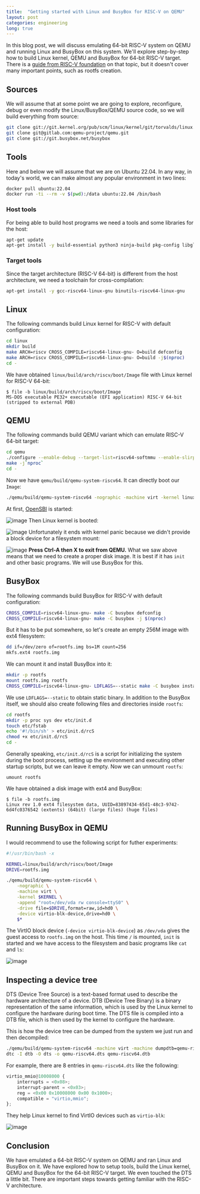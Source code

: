 ```yaml
---
title:  "Getting started with Linux and BusyBox for RISC-V on QEMU"
layout: post
categories: engineering
long: true
---
```


In this blog post, we will discuss emulating 64-bit RISC-V system on QEMU and running Linux and BusyBox on this system. We'll explore step-by-step how to build Linux kernel, QEMU and BusyBox for 64-bit RISC-V target. There is a [guide from RISC-V foundation](https://risc-v-getting-started-guide.readthedocs.io/en/latest/linux-qemu.html) on that topic, but it doesn't cover many important points, such as rootfs creation.



## Sources

We will assume that at some point we are going to explore, reconfigure, debug or even modify the Linux/BusyBox/QEMU source code, so we will build everything from source:
```sh
git clone git://git.kernel.org/pub/scm/linux/kernel/git/torvalds/linux.git
git clone git@gitlab.com:qemu-project/qemu.git
git clone git://git.busybox.net/busybox
```

## Tools

Here and below we will assume that we are on Ubuntu 22.04. In any way, in today's world, we can make almost any popular environment in two lines:

```sh
docker pull ubuntu:22.04
docker run -ti --rm -v $(pwd):/data ubuntu:22.04 /bin/bash
```

### Host tools

For being able to build host programs we need a tools and some libraries for the host:
```sh
apt-get update
apt-get install -y build-essential python3 ninja-build pkg-config libglib2.0-dev libpixman-1-dev libslirp-dev flex bison bc file device-tree-compiler
```

### Target tools

Since the target architecture (RISC-V 64-bit) is different from the host architecture, we need a toolchain for cross-compilation:
```sh
apt-get install -y gcc-riscv64-linux-gnu binutils-riscv64-linux-gnu
```

## Linux

The following commands build Linux kernel for RISC-V with default configuration:
```sh
cd linux
mkdir build
make ARCH=riscv CROSS_COMPILE=riscv64-linux-gnu- O=build defconfig
make ARCH=riscv CROSS_COMPILE=riscv64-linux-gnu- O=build -j$(nproc)
cd -
```
We have obtained `linux/build/arch/riscv/boot/Image` file with Linux kernel for RISC-V 64-bit:
```
$ file -b linux/build/arch/riscv/boot/Image
MS-DOS executable PE32+ executable (EFI application) RISC-V 64-bit (stripped to external PDB)
```

## QEMU

The following commands build QEMU variant which can emulate RISC-V 64-bit target:
```sh
cd qemu
./configure --enable-debug --target-list=riscv64-softmmu --enable-slirp
make -j`nproc`
cd -
```
Now we have `qemu/build/qemu-system-riscv64`. It can directly boot our `Image`:
```sh
./qemu/build/qemu-system-riscv64 -nographic -machine virt -kernel linux/build/arch/riscv/boot/Image
```
At first, [OpenSBI](https://github.com/riscv-software-src/opensbi) is started:

![image](https://user-images.githubusercontent.com/8286747/218286161-bcc3e081-3c3a-47b2-9b6e-7966f282b62b.png)
Then Linux kernel is booted:

![image](https://user-images.githubusercontent.com/8286747/218286116-3e61e719-cb49-4601-bfb5-4d15d9fa1cd5.png)
Unfortunately it ends with kernel panic because we didn't provide a block device for a filesystem mount:

![image](https://user-images.githubusercontent.com/8286747/218286074-8c2043f4-eb55-4c29-9c5b-feca27700d13.png)
 **Press Ctrl-A then X to exit from QEMU.** What we saw above means that we need to create a proper disk image. It is best if it has `init` and other basic programs. We will use BusyBox for this.

## BusyBox

The following commands build BusyBox for RISC-V with default configuration:
```sh
CROSS_COMPILE=riscv64-linux-gnu- make -C busybox defconfig
CROSS_COMPILE=riscv64-linux-gnu- make -C busybox -j $(nproc)
```
But it has to be put somewhere, so let's create an empty 256M image with ext4 filesystem:
```sh
dd if=/dev/zero of=rootfs.img bs=1M count=256
mkfs.ext4 rootfs.img
```
We can mount it and install BusyBox into it:
```sh
mkdir -p rootfs
mount rootfs.img rootfs
CROSS_COMPILE=riscv64-linux-gnu- LDFLAGS=--static make -C busybox install CONFIG_PREFIX=../rootfs
```
We use `LDFLAGS=--static` to obtain static binary. In addition to the BusyBox itself, we should also create following files and directories inside `rootfs`:
```sh
cd rootfs
mkdir -p proc sys dev etc/init.d
touch etc/fstab
echo '#!/bin/sh' > etc/init.d/rcS
chmod +x etc/init.d/rcS
cd -
```
Generally speaking, `etc/init.d/rcS` is a script for initializing the system during the boot process, setting up the environment and executing other startup scripts, but we can leave it empty. Now we can unmount `rootfs`:
```
umount rootfs
```
We have obtained a disk image with ext4 and BusyBox:
```
$ file -b rootfs.img 
Linux rev 1.0 ext4 filesystem data, UUID=83897434-65d1-48c3-9742-6d4fc0376542 (extents) (64bit) (large files) (huge files)
```

## Running BusyBox in QEMU

I would recommend to use the following script for futher experiments:
```sh
#!/usr/bin/bash -x

KERNEL=linux/build/arch/riscv/boot/Image
DRIVE=rootfs.img

./qemu/build/qemu-system-riscv64 \
    -nographic \
    -machine virt \
    -kernel $KERNEL \
    -append "root=/dev/vda rw console=ttyS0" \
    -drive file=$DRIVE,format=raw,id=hd0 \
    -device virtio-blk-device,drive=hd0 \
    $*
```
The VirtIO block device (`-device virtio-blk-device`) as `/dev/vda` gives the guest access to `rootfs.img` on the host. This time `/` is mounted, `init` is started and we have access to the filesystem and basic programs like `cat` and `ls`:

![image](https://user-images.githubusercontent.com/8286747/218285917-8eeffce2-5ec9-411a-8f0c-2c8c5b9c1558.png)

## Inspecting a device tree

DTS (Device Tree Source) is a text-based format used to describe the hardware architecture of a device. DTB (Device Tree Binary) is a binary representation of the same information, which is used by the Linux kernel to configure the hardware during boot time. The DTS file is compiled into a DTB file, which is then used by the kernel to configure the hardware.

This is how the device tree can be dumped from the system we just run and then decompiled:
```sh
./qemu/build/qemu-system-riscv64 -machine virt -machine dumpdtb=qemu-riscv64.dtb
dtc -I dtb -O dts -o qemu-riscv64.dts qemu-riscv64.dtb
```

For example, there are 8 entries in `qemu-riscv64.dts` like the following:
```python
virtio_mmio@10008000 {
	interrupts = <0x08>;
	interrupt-parent = <0x03>;
	reg = <0x00 0x10008000 0x00 0x1000>;
	compatible = "virtio,mmio";
};
```
They help Linux kernel to find VirtIO devices such as `virtio-blk`:

![image](https://user-images.githubusercontent.com/8286747/218312560-8137157a-fb7b-457a-b07e-0531f3e173f5.png)

## Conclusion

We have emulated a 64-bit RISC-V system on QEMU and ran Linux and BusyBox on it. We have explored how to setup tools, build the Linux kernel, QEMU and BusyBox for the 64-bit RISC-V target. We even touched the DTS a little bit. There are important steps towards getting familiar with the RISC-V architecture.